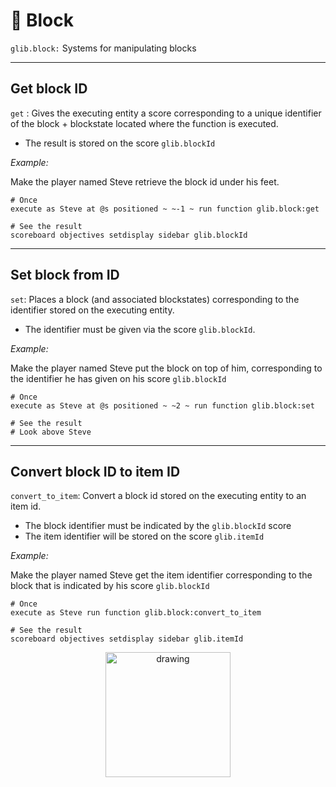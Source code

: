 
# 🧱 Block

`glib.block:` Systems for manipulating blocks

---

## Get block ID

`get` : Gives the executing entity a score corresponding to a unique identifier of the block + blockstate located where the function is executed.

- The result is stored on the score `glib.blockId`

*Example:* 

Make the player named Steve retrieve the block id under his feet.

```
# Once
execute as Steve at @s positioned ~ ~-1 ~ run function glib.block:get

# See the result
scoreboard objectives setdisplay sidebar glib.blockId
```

---

## Set block from ID

`set`: Places a block (and associated blockstates) corresponding to the identifier stored on the executing entity.

- The identifier must be given via the score `glib.blockId`.

*Example:*

Make the player named Steve put the block on top of him, corresponding to the identifier he has given on his score `glib.blockId`

```
# Once
execute as Steve at @s positioned ~ ~2 ~ run function glib.block:set

# See the result
# Look above Steve
```

---

## Convert block ID to item ID

`convert_to_item`: Convert a block id stored on the executing entity to an item id.

- The block identifier must be indicated by the `glib.blockId` score
- The item identifier will be stored on the score `glib.itemId`

*Example:*

Make the player named Steve get the item identifier corresponding to the block that is indicated by his score `glib.blockId`

```
# Once
execute as Steve run function glib.block:convert_to_item

# See the result
scoreboard objectives setdisplay sidebar glib.itemId
```

<div align=center>
    <a href="https://youtu.be/4d-q02JPbaI" align=center>
        <img src="https://gunivers.net/wp-content/uploads/2022/06/watch-on-youtube.png" alt="drawing" width="200"/>
    </a>
</div>
